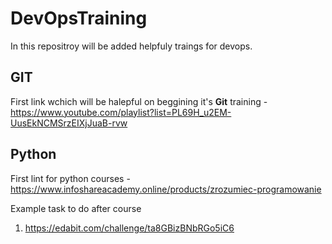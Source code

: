 # DevOpsTraining
In this repositroy will be added helpfuly traings for devops.

## GIT
First link wchich will be halepful on beggining it's **Git** training - https://www.youtube.com/playlist?list=PL69H_u2EM-UusEkNCMSrzEIXjJuaB-rvw

## Python
First lint for python courses - https://www.infoshareacademy.online/products/zrozumiec-programowanie

Example task to do after course
1. https://edabit.com/challenge/ta8GBizBNbRGo5iC6
